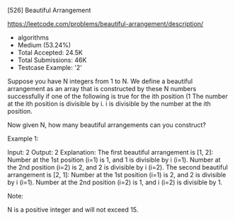 [526] Beautiful Arrangement  

https://leetcode.com/problems/beautiful-arrangement/description/

* algorithms
* Medium (53.24%)
* Total Accepted:    24.5K
* Total Submissions: 46K
* Testcase Example:  '2'


Suppose you have N integers from 1 to N. We define a beautiful arrangement as an array that is constructed by these N numbers successfully if one of the following is true for the ith position (1 
The number at the ith position is divisible by i.
i is divisible by the number at the ith position.




Now given N, how many beautiful arrangements can you construct?


Example 1:

Input: 2
Output: 2
Explanation: 
The first beautiful arrangement is [1, 2]:
Number at the 1st position (i=1) is 1, and 1 is divisible by i (i=1).
Number at the 2nd position (i=2) is 2, and 2 is divisible by i (i=2).
The second beautiful arrangement is [2, 1]:
Number at the 1st position (i=1) is 2, and 2 is divisible by i (i=1).
Number at the 2nd position (i=2) is 1, and i (i=2) is divisible by 1.



Note:

N is a positive integer and will not exceed 15.


